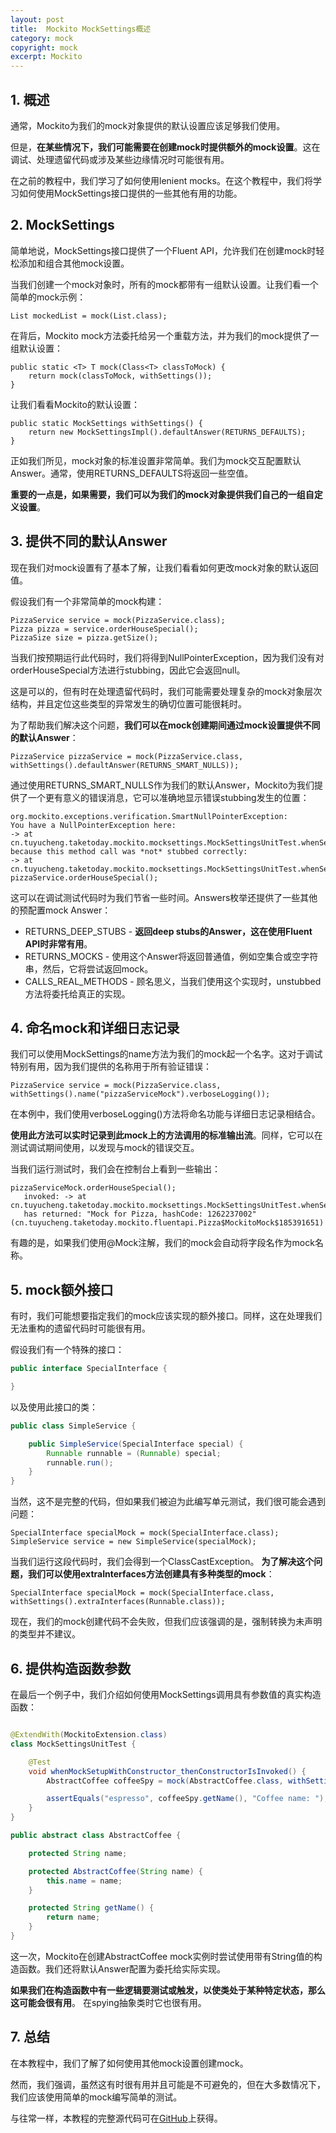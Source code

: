 ```yaml
---
layout: post
title:  Mockito MockSettings概述
category: mock
copyright: mock
excerpt: Mockito
---
```


## 1. 概述

通常，Mockito为我们的mock对象提供的默认设置应该足够我们使用。

但是，**在某些情况下，我们可能需要在创建mock时提供额外的mock设置**。这在调试、处理遗留代码或涉及某些边缘情况时可能很有用。

在之前的教程中，我们学习了如何使用lenient mocks。在这个教程中，我们将学习如何使用MockSettings接口提供的一些其他有用的功能。

## 2. MockSettings

简单地说，MockSettings接口提供了一个Fluent API，允许我们在创建mock时轻松添加和组合其他mock设置。

当我们创建一个mock对象时，所有的mock都带有一组默认设置。让我们看一个简单的mock示例：

```text
List mockedList = mock(List.class);
```

在背后，Mockito mock方法委托给另一个重载方法，并为我们的mock提供了一组默认设置：

```text
public static <T> T mock(Class<T> classToMock) {
    return mock(classToMock, withSettings());
}
```

让我们看看Mockito的默认设置：

```text
public static MockSettings withSettings() {
    return new MockSettingsImpl().defaultAnswer(RETURNS_DEFAULTS);
}
```

正如我们所见，mock对象的标准设置非常简单。我们为mock交互配置默认Answer。通常，使用RETURNS_DEFAULTS将返回一些空值。

**重要的一点是，如果需要，我们可以为我们的mock对象提供我们自己的一组自定义设置**。

## 3. 提供不同的默认Answer

现在我们对mock设置有了基本了解，让我们看看如何更改mock对象的默认返回值。

假设我们有一个非常简单的mock构建：

```text
PizzaService service = mock(PizzaService.class);
Pizza pizza = service.orderHouseSpecial();
PizzaSize size = pizza.getSize();
```

当我们按预期运行此代码时，我们将得到NullPointerException，因为我们没有对orderHouseSpecial方法进行stubbing，因此它会返回null。

这是可以的，但有时在处理遗留代码时，我们可能需要处理复杂的mock对象层次结构，并且定位这些类型的异常发生的确切位置可能很耗时。

为了帮助我们解决这个问题，**我们可以在mock创建期间通过mock设置提供不同的默认Answer**：

```text
PizzaService pizzaService = mock(PizzaService.class, withSettings().defaultAnswer(RETURNS_SMART_NULLS));
```

通过使用RETURNS_SMART_NULLS作为我们的默认Answer，Mockito为我们提供了一个更有意义的错误消息，它可以准确地显示错误stubbing发生的位置：

```text
org.mockito.exceptions.verification.SmartNullPointerException: 
You have a NullPointerException here:
-> at cn.tuyucheng.taketoday.mockito.mocksettings.MockSettingsUnitTest.whenServiceMockedWithSmartNulls_thenExceptionHasExtraInfo(MockSettingsUnitTest.java:45)
because this method call was *not* stubbed correctly:
-> at cn.tuyucheng.taketoday.mockito.mocksettings.MockSettingsUnitTest.whenServiceMockedWithSmartNulls_thenExceptionHasExtraInfo(MockSettingsUnitTest.java:44)
pizzaService.orderHouseSpecial();
```

这可以在调试测试代码时为我们节省一些时间。Answers枚举还提供了一些其他的预配置mock Answer：

+ RETURNS_DEEP_STUBS - **返回deep stubs的Answer，这在使用Fluent API时非常有用**。
+ RETURNS_MOCKS - 使用这个Answer将返回普通值，例如空集合或空字符串，然后，它将尝试返回mock。
+ CALLS_REAL_METHODS - 顾名思义，当我们使用这个实现时，unstubbed方法将委托给真正的实现。

## 4. 命名mock和详细日志记录

我们可以使用MockSettings的name方法为我们的mock起一个名字。这对于调试特别有用，因为我们提供的名称用于所有验证错误：

```text
PizzaService service = mock(PizzaService.class, withSettings().name("pizzaServiceMock").verboseLogging());
```

在本例中，我们使用verboseLogging()方法将命名功能与详细日志记录相结合。

**使用此方法可以实时记录到此mock上的方法调用的标准输出流**。同样，它可以在测试调试期间使用，以发现与mock的错误交互。

当我们运行测试时，我们会在控制台上看到一些输出：

```text
pizzaServiceMock.orderHouseSpecial();
   invoked: -> at cn.tuyucheng.taketoday.mockito.mocksettings.MockSettingsUnitTest.whenServiceMockedWithNameAndVerboseLogging_thenLogsMethodInvocations(MockSettingsUnitTest.java:37)
   has returned: "Mock for Pizza, hashCode: 1262237002" (cn.tuyucheng.taketoday.mockito.fluentapi.Pizza$MockitoMock$185391651)
```

有趣的是，如果我们使用@Mock注解，我们的mock会自动将字段名作为mock名称。

## 5. mock额外接口

有时，我们可能想要指定我们的mock应该实现的额外接口。同样，这在处理我们无法重构的遗留代码时可能很有用。

假设我们有一个特殊的接口：

```java
public interface SpecialInterface {

}
```

以及使用此接口的类：

```java
public class SimpleService {

    public SimpleService(SpecialInterface special) {
        Runnable runnable = (Runnable) special;
        runnable.run();
    }
}
```

当然，这不是完整的代码，但如果我们被迫为此编写单元测试，我们很可能会遇到问题：

```text
SpecialInterface specialMock = mock(SpecialInterface.class);
SimpleService service = new SimpleService(specialMock);
```

当我们运行这段代码时，我们会得到一个ClassCastException。
**为了解决这个问题，我们可以使用extraInterfaces方法创建具有多种类型的mock**：

```text
SpecialInterface specialMock = mock(SpecialInterface.class, withSettings().extraInterfaces(Runnable.class));
```

现在，我们的mock创建代码不会失败，但我们应该强调的是，强制转换为未声明的类型并不建议。

## 6. 提供构造函数参数

在最后一个例子中，我们介绍如何使用MockSettings调用具有参数值的真实构造函数：

```java

@ExtendWith(MockitoExtension.class)
class MockSettingsUnitTest {

    @Test
    void whenMockSetupWithConstructor_thenConstructorIsInvoked() {
        AbstractCoffee coffeeSpy = mock(AbstractCoffee.class, withSettings().useConstructor("espresso").defaultAnswer(CALLS_REAL_METHODS));

        assertEquals("espresso", coffeeSpy.getName(), "Coffee name: ");
    }
}

public abstract class AbstractCoffee {

    protected String name;

    protected AbstractCoffee(String name) {
        this.name = name;
    }

    protected String getName() {
        return name;
    }
}
```

这一次，Mockito在创建AbstractCoffee mock实例时尝试使用带有String值的构造函数。我们还将默认Answer配置为委托给实际实现。

**如果我们在构造函数中有一些逻辑要测试或触发，以使类处于某种特定状态，那么这可能会很有用**。
在spying抽象类时它也很有用。

## 7. 总结

在本教程中，我们了解了如何使用其他mock设置创建mock。

然而，我们强调，虽然这有时很有用并且可能是不可避免的，但在大多数情况下，我们应该使用简单的mock编写简单的测试。

与往常一样，本教程的完整源代码可在[GitHub](https://github.com/tuyucheng7/taketoday-tutorial4j/tree/master/software.test/mockito-1)上获得。